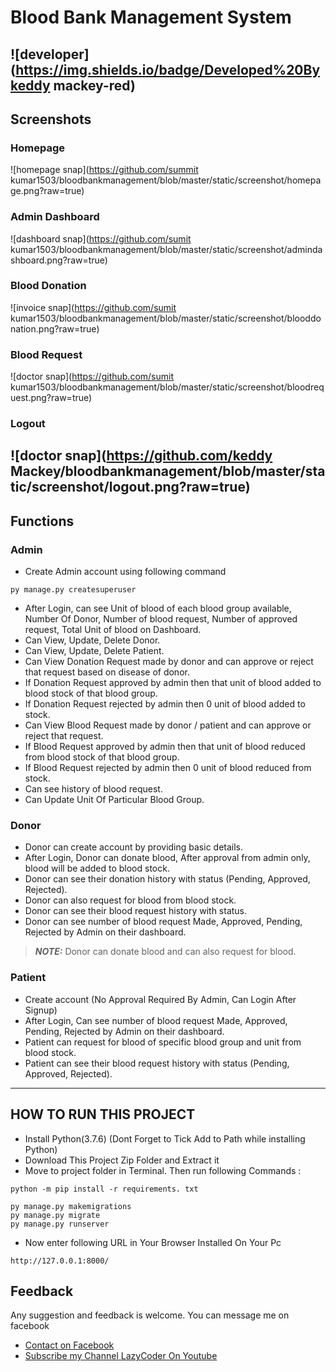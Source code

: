 # Blood Bank Management System
![developer](https://img.shields.io/badge/Developed%20Bykeddy mackey-red)
---
## Screenshots
### Homepage
![homepage snap](https://github.com/summit kumar1503/bloodbankmanagement/blob/master/static/screenshot/homepage.png?raw=true)
### Admin Dashboard
![dashboard snap](https://github.com/sumit kumar1503/bloodbankmanagement/blob/master/static/screenshot/admindashboard.png?raw=true)
### Blood Donation 
![invoice snap](https://github.com/sumit kumar1503/bloodbankmanagement/blob/master/static/screenshot/blooddonation.png?raw=true)
### Blood Request
![doctor snap](https://github.com/sumit kumar1503/bloodbankmanagement/blob/master/static/screenshot/bloodrequest.png?raw=true)
### Logout
![doctor snap](https://github.com/keddy Mackey/bloodbankmanagement/blob/master/static/screenshot/logout.png?raw=true)
---
## Functions

### Admin
- Create Admin account using following command
```
py manage.py createsuperuser
```
- After Login, can see Unit of blood of each blood group available, Number Of Donor, Number of blood request, Number of approved request, Total Unit of blood on Dashboard.
- Can View, Update, Delete Donor.
- Can View, Update, Delete Patient.
- Can View Donation Request made by donor and can approve or reject that request based on disease of donor.
- If Donation Request approved by admin then that unit of blood added to blood stock of that blood group.
- If Donation Request rejected by admin then 0 unit of blood added to stock.
- Can View Blood Request made by donor / patient and can approve or reject that request.
- If Blood Request approved by admin then that unit of blood reduced from blood stock of that blood group.
- If Blood Request rejected by admin then 0 unit of blood reduced from stock.
- Can see history of blood request.
- Can Update Unit Of Particular Blood Group.


### Donor
- Donor can create account by providing basic details.
- After Login, Donor can donate blood, After approval from admin only, blood will be added to blood stock.
- Donor can see their donation history with status (Pending, Approved, Rejected).
- Donor can also request for blood from blood stock.
- Donor can see their blood request history with status.
- Donor can see number of blood request Made, Approved, Pending, Rejected by Admin on their dashboard.
> **_NOTE:_**  Donor can donate blood and can also request for blood.





### Patient
- Create account (No Approval Required By Admin, Can Login After Signup)
- After Login, Can see number of blood request Made, Approved, Pending, Rejected by Admin on their dashboard.
- Patient can request for blood of specific blood group and unit from blood stock.
- Patient can see their blood request history with status (Pending, Approved, Rejected).

---

## HOW TO RUN THIS PROJECT
- Install Python(3.7.6) (Dont Forget to Tick Add to Path while installing Python)
- Download This Project Zip Folder and Extract it
- Move to project folder in Terminal. Then run following Commands :

```
python -m pip install -r requirements. txt
```

```
py manage.py makemigrations
py manage.py migrate
py manage.py runserver
```
- Now enter following URL in Your Browser Installed On Your Pc
```
http://127.0.0.1:8000/
```


## Feedback
Any suggestion and feedback is welcome. You can message me on facebook
- [Contact on Facebook](https://fb.com/sumit.luv)
- [Subscribe my Channel LazyCoder On Youtube](https://youtube.com/lazycoders)
